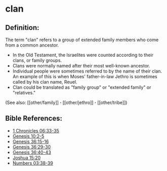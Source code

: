 # clan #

## Definition: ##

The term "clan" refers to a group of extended family members who come from a common ancestor.

* In the Old Testament, the Israelites were counted according to their clans, or family groups.
* Clans were normally named after their most well-known ancestor.
* Individual people were sometimes referred to by the name of their clan. An example of this is when Moses' father-in-law Jethro is sometimes called by his clan name, Reuel.
* Clan could be translated as "family group" or "extended family" or "relatives."

(See also: [[other/family]] **·** [[other/jethro]] **·** [[other/tribe]])

## Bible References: ##

* [1 Chronicles 06:33-35](en/tn/1ch/help/06/33)
* [Genesis 10:2-5](en/tn/gen/help/10/02)
* [Genesis 36:15-16](en/tn/gen/help/36/15)
* [Genesis 36:29-30](en/tn/gen/help/36/29)
* [Genesis 36:40-43](en/tn/gen/help/36/40)
* [Joshua 15:20](en/tn/jos/help/15/20)
* [Numbers 03:38-39](en/tn/num/help/03/38)